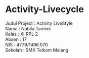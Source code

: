 # Activity-Livecycle

Judul Project   : Activity LiveStyle <br>
Nama            : Nabila Tamimi <br>
Kelas           : XI RPL 2 <br>
Absen           : 17 <br>
NIS             : 4779/1496.070 <br>
Sekolah         : SMK Telkom Malang <br>
